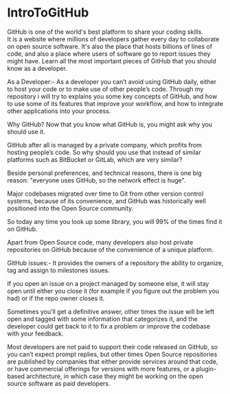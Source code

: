 # IntroToGitHub
GitHub  is  one  of  the  world's  best  platform  to share  your  coding  skills.    
It is a website where millions of developers gather every day to collaborate on open source software. 
It's also the place that hosts billions of lines of code, and also a place where users of software go to report issues they might have. 
Learn all the most important pieces of GitHub that you should know as a developer.



As  a  Developer:-
As a developer you can’t avoid using GitHub daily, either to host your code or to make use of other people’s code. 
Through my repository i will try to explains you some key concepts of GitHub, and how to use some of its features that improve your workflow, and how to integrate other applications into your process.



Why GitHub?
Now that you know what GitHub is, you might ask why you should use it.

GitHub after all is managed by a private company, which profits from hosting people’s code. So why should you use that instead of similar platforms such as BitBucket or GitLab, which are very similar?

Beside personal preferences, and technical reasons, there is one big reason: "everyone uses GitHub, so the network effect is huge".

Major codebases migrated over time to Git from other version control systems, because of its convenience, and GitHub was historically well positioned into the Open Source community.

So today any time you look up some library, you will 99% of the times find it on GitHub.

Apart from Open Source code, many developers also host private repositories on GitHub because of the convenience of a unique platform.



GitHub issues:-
It provides the owners of a repository the ability to organize, tag and assign to milestones issues.

If you open an issue on a project managed by someone else, it will stay open until either you close it (for example if you figure out the problem you had) or if the repo owner closes it.

Sometimes you’ll get a definitive answer, other times the issue will be left open and tagged with some information that categorizes it, and the developer could get back to it to fix a problem or improve the codebase with your feedback.

Most developers are not paid to support their code released on GitHub, so you can’t expect prompt replies, but other times Open Source repositories are published by companies that either provide services around that code, or have commercial offerings for versions with more features, or a plugin-based architecture, in which case they might be working on the open source software as paid developers.

